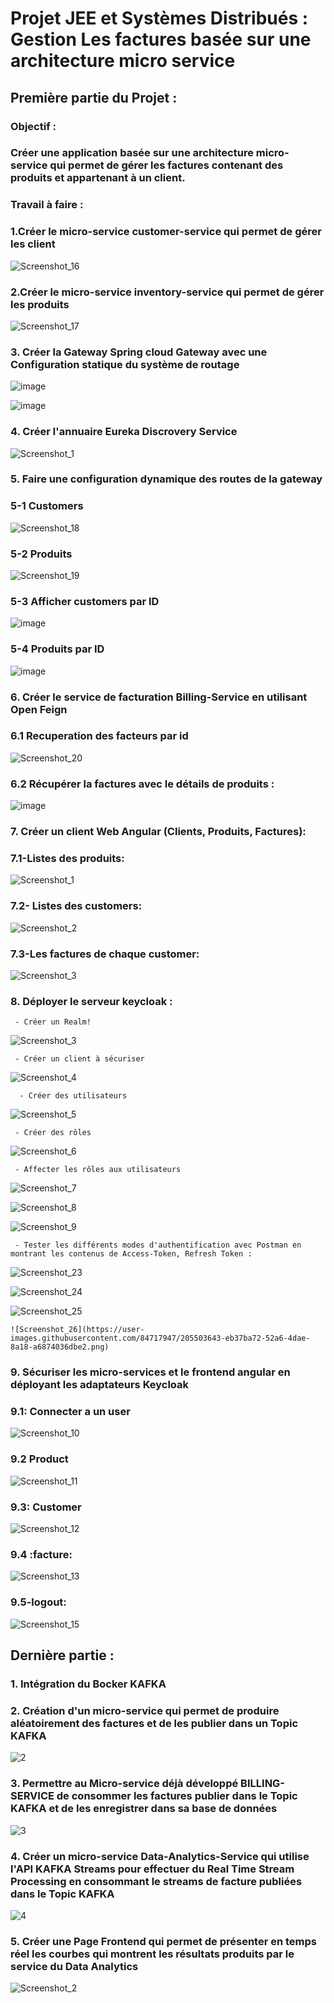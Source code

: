 # Projet JEE et Systèmes Distribués : Gestion Les factures basée sur une architecture micro service
## Première partie du Projet :
###  Objectif :  

### Créer une application basée sur une architecture micro-service qui permet de gérer les factures contenant des produits et appartenant à un client.
### Travail à faire :

### 1.Créer le micro-service customer-service qui permet de gérer les client

![Screenshot_16](https://user-images.githubusercontent.com/84717947/205501414-7cd1d129-c61d-422a-832e-1139d49426f9.png)

### 2.Créer le micro-service inventory-service qui permet de gérer les produits

![Screenshot_17](https://user-images.githubusercontent.com/84717947/205501504-2e18b1a2-1379-421a-91b1-5f86835c17f2.png)

### 3. Créer la Gateway Spring cloud Gateway avec une Configuration statique du système de routage

![image](https://user-images.githubusercontent.com/84717947/202049977-16eaff6a-4e6c-4bec-8aee-73f671d516b6.png)

![image](https://user-images.githubusercontent.com/84717947/202050107-dd795b5c-62c7-4894-81bc-06f2b4033252.png)

### 4. Créer l'annuaire Eureka Discrovery Service
![Screenshot_1](https://user-images.githubusercontent.com/84717947/205746816-97a17e53-b155-44cd-a88b-836b225313d4.png)

### 5. Faire une configuration dynamique des routes de la gateway

  ### 5-1 Customers 
  
![Screenshot_18](https://user-images.githubusercontent.com/84717947/205501617-a13cb18f-7a93-4676-9d09-6de0fdcd052a.png)

### 5-2 Produits

![Screenshot_19](https://user-images.githubusercontent.com/84717947/205501729-aa390489-c5d4-43ff-92c5-1e6af3dc53d3.png)

 ### 5-3 Afficher customers par ID

![image](https://user-images.githubusercontent.com/84717947/202050295-559e544e-4da1-405d-a020-1be5e1828338.png)

 ### 5-4 Produits par ID

![image](https://user-images.githubusercontent.com/84717947/202050329-3a574aea-cb06-40de-b0cc-874cd9bbcfe2.png)

### 6. Créer le service de facturation Billing-Service en utilisant Open Feign

### 6.1  Recuperation des facteurs par id 

![Screenshot_20](https://user-images.githubusercontent.com/84717947/205501806-a31fd1f6-7cca-4928-9a67-33544095898c.png)
 
### 6.2	Récupérer la factures avec le détails de produits : 
 
![image](https://user-images.githubusercontent.com/84717947/202050489-66d7b7f4-48db-4eca-b428-3c02f8e9b05f.png)

### 7. Créer un client Web Angular (Clients, Produits, Factures):

  ### 7.1-Listes des produits:

![Screenshot_1](https://user-images.githubusercontent.com/84717947/202864336-d3ed6e4c-b3f6-4e9a-8ee7-2ab5935bcc75.png)
     
  ### 7.2- Listes des customers:

![Screenshot_2](https://user-images.githubusercontent.com/84717947/202864337-711f42f7-7dc0-4d90-948f-cd5d09b7404f.png)

   ### 7.3-Les factures de chaque customer:

![Screenshot_3](https://user-images.githubusercontent.com/84717947/202864351-70f83694-6e47-41b0-90f5-5588603b58d4.png)

### 8. Déployer le serveur keycloak :

     - Créer un Realm!
     
   ![Screenshot_3](https://user-images.githubusercontent.com/84717947/205497306-958af207-a2a5-43ba-b6be-c97538ccb1cf.png)
     
     - Créer un client à sécuriser
     
   ![Screenshot_4](https://user-images.githubusercontent.com/84717947/205497357-b130538b-d6d6-4a6f-b795-e668e9cb6ac8.png)

      - Créer des utilisateurs
     
   ![Screenshot_5](https://user-images.githubusercontent.com/84717947/205498112-f44ada28-f89c-49ba-b8fc-5619acc63b35.png)    

     - Créer des rôles
     
   ![Screenshot_6](https://user-images.githubusercontent.com/84717947/205498207-5e4517dd-c814-4428-b129-6231425fb372.png)

     - Affecter les rôles aux utilisateurs
     
   ![Screenshot_7](https://user-images.githubusercontent.com/84717947/205498321-f904a52e-9241-4e88-885a-f80bf3428dc6.png)

   ![Screenshot_8](https://user-images.githubusercontent.com/84717947/205498300-5e44a0a6-66ae-45e2-be83-9d0aac8ab3cd.png)

   ![Screenshot_9](https://user-images.githubusercontent.com/84717947/205498271-0836875d-db47-4108-87a2-a9467dfbb8fc.png)

     - Tester les différents modes d'authentification avec Postman en montrant les contenus de Access-Token, Refresh Token :
     
   ![Screenshot_23](https://user-images.githubusercontent.com/84717947/205503622-416cab15-3de4-4673-8709-0e2335825a14.png)

   ![Screenshot_24](https://user-images.githubusercontent.com/84717947/205503633-2f882f14-1dc0-483d-8fd2-a07e75a910f6.png)

   ![Screenshot_25](https://user-images.githubusercontent.com/84717947/205503635-db3ed629-80ac-4bf5-acd2-469bbbabdf0a.png)

    ![Screenshot_26](https://user-images.githubusercontent.com/84717947/205503643-eb37ba72-52a6-4dae-8a18-a6874036dbe2.png)

### 9. Sécuriser les micro-services et le frontend angular en déployant les adaptateurs Keycloak

### 9.1: Connecter a un user 

![Screenshot_10](https://user-images.githubusercontent.com/84717947/205498625-51779557-a9d6-4039-a58c-563654cf5cb9.png)

### 9.2 Product 

![Screenshot_11](https://user-images.githubusercontent.com/84717947/205498655-a4030cfa-a393-4123-82f4-7aff98298f87.png)

### 9.3: Customer 

![Screenshot_12](https://user-images.githubusercontent.com/84717947/205498688-5705e74d-c9d4-4b5e-8511-7b9474a96b05.png)

### 9.4 :facture:

![Screenshot_13](https://user-images.githubusercontent.com/84717947/205498702-ff2d7dcb-86bd-4d1d-9b74-66b7bee43907.png)

### 9.5-logout:

![Screenshot_15](https://user-images.githubusercontent.com/84717947/205498738-aa128020-e82e-40b2-9033-335a89010f6e.png)

## Dernière partie :
### 1. Intégration du Bocker KAFKA
### 2. Création d'un micro-service qui permet de produire aléatoirement des factures et de les publier dans un Topic KAFKA

![2](https://user-images.githubusercontent.com/84717947/213063242-23c423e1-7ee4-4783-99a9-24167cd4ada2.png)

### 3. Permettre au Micro-service déjà développé BILLING-SERVICE de consommer les factures publier dans le Topic KAFKA et de les enregistrer dans sa base de données

![3](https://user-images.githubusercontent.com/84717947/213063614-775260a1-0966-40ef-b45a-454af4c4a72a.png)

### 4. Créer un micro-service Data-Analytics-Service qui utilise l'API KAFKA Streams pour effectuer du Real Time Stream Processing en consommant le streams de facture publiées dans le Topic KAFKA

![4](https://user-images.githubusercontent.com/84717947/213063869-b1030aa9-f9c3-4b21-8b4c-1fa591bb3858.png)

### 5. Créer une Page Frontend qui permet de présenter en temps réel les courbes qui montrent les résultats produits par le service du Data Analytics

![Screenshot_2](https://user-images.githubusercontent.com/84717947/213064040-c9cf7965-0a6f-4c2a-951c-4a1fc37d5572.png)



